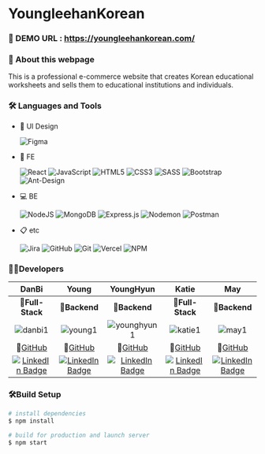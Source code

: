 # YoungleehanKorean

### 🔗 DEMO URL : https://youngleehankorean.com/

### 📣 About this webpage

This is a professional e-commerce website that creates Korean educational worksheets and sells them to educational institutions and individuals.

### 🛠️ Languages and Tools

-   🎨 UI Design

    ![Figma](https://img.shields.io/badge/figma-%23F24E1E.svg?style=for-the-badge&logo=figma&logoColor=white)

-   🔮 FE

    ![React](https://img.shields.io/badge/React-%2361DAFB.svg?style=for-the-badge&logo=react&logoColor=black)
    ![JavaScript](https://img.shields.io/badge/JavaScript-%23F7DF1E.svg?style=for-the-badge&logo=javascript&logoColor=black)
    ![HTML5](https://img.shields.io/badge/html5-%23E34F26.svg?style=for-the-badge&logo=html5&logoColor=white)
    ![CSS3](https://img.shields.io/badge/css3-%231572B6.svg?style=for-the-badge&logo=css3&logoColor=white)
    ![SASS](https://img.shields.io/badge/SASS-hotpink.svg?style=for-the-badge&logo=SASS&logoColor=white)
    ![Bootstrap](https://img.shields.io/badge/bootstrap-%238511FA.svg?style=for-the-badge&logo=bootstrap&logoColor=white)
    ![Ant-Design](https://img.shields.io/badge/-AntDesign-%230170FE?style=for-the-badge&logo=ant-design&logoColor=white)

-   💻 BE

    ![NodeJS](https://img.shields.io/badge/node.js-6DA55F?style=for-the-badge&logo=node.js&logoColor=white)
    ![MongoDB](https://img.shields.io/badge/MongoDB-%2347A248.svg?style=for-the-badge&logo=mongodb&logoColor=black)
    ![Express.js](https://img.shields.io/badge/express.js-%23404d59.svg?style=for-the-badge&logo=express&logoColor=%2361DAFB)
    ![Nodemon](https://img.shields.io/badge/NODEMON-%23323330.svg?style=for-the-badge&logo=nodemon&logoColor=%BBDEAD)
    ![Postman](https://img.shields.io/badge/Postman-FF6C37?style=for-the-badge&logo=postman&logoColor=white)

-   📋 etc

    ![Jira](https://img.shields.io/badge/jira-%230A0FFF.svg?style=for-the-badge&logo=jira&logoColor=white)
    ![GitHub](https://img.shields.io/badge/github-%23121011.svg?style=for-the-badge&logo=github&logoColor=white)
    ![Git](https://img.shields.io/badge/Git-%23F05032.svg?style=for-the-badge&logo=git&logoColor=white)
    ![Vercel](https://img.shields.io/badge/vercel-%23000000.svg?style=for-the-badge&logo=vercel&logoColor=white)
    ![NPM](https://img.shields.io/badge/NPM-%23CB3837.svg?style=for-the-badge&logo=npm&logoColor=white)

<!-- <hr/> -->

### 👩‍💻Developers

|                                                                                      DanBi                                                                                       |                                                                                       Young                                                                                        |                                                                                           YoungHyun                                                                                            |                                                                                            Katie                                                                                             |                                                                                      May                                                                                       |
| :------------------------------------------------------------------------------------------------------------------------------------------------------------------------------: | :--------------------------------------------------------------------------------------------------------------------------------------------------------------------------------: | :--------------------------------------------------------------------------------------------------------------------------------------------------------------------------------------------: | :------------------------------------------------------------------------------------------------------------------------------------------------------------------------------------------: | :----------------------------------------------------------------------------------------------------------------------------------------------------------------------------: |
|                                                                                 🏅**Full-Stack**                                                                                 |                                                                                   🏅**Backend**                                                                                    |                                                                                         🏅**Backend**                                                                                          |                                                                                       🏅**Full-Stack**                                                                                       |                                                                                 🏅**Backend**                                                                                  |
|                                 ![danbi1](https://github.com/YoungLeeHan/YoungleehanKorean/assets/86023470/8616e40e-0e5b-452b-90e2-e72d93dcdcc0)                                 |                                  ![young1](https://github.com/YoungLeeHan/YoungleehanKorean/assets/86023470/bacae85d-207e-49f1-9dd6-072cff02c52c)                                  |                                      ![younghyun1](https://github.com/YoungLeeHan/YoungleehanKorean/assets/86023470/c88b5510-6406-449c-b263-f701bb05848e)                                      |                                       ![katie1](https://github.com/YoungLeeHan/YoungleehanKorean/assets/86023470/008bef44-62b8-44a7-a54d-9a48b02498c3)                                       |                                 ![may1](https://github.com/YoungLeeHan/YoungleehanKorean/assets/86023470/51f953a1-27f0-41ee-8978-1b2f25006acc)                                 |
|                                                                    📌[GitHub](https://github.com/sweetrain05)                                                                    |                                                                     📌[GitHub](https://github.com/YoungSong99)                                                                     |                                                                         📌[GitHub](https://github.com/younghyunlee22)                                                                          |                                                                         📌[GitHub](https://github.com/katiesangpark)                                                                         |                                                                  📌[GitHub](https://github.com/MayHyeyeonKim)                                                                  |
| [![LinkedIn Badge](http://img.shields.io/badge/-LinkedIn-0072b1?style=flat&logo=linkedin&link=https://www.linkedin.com/in/danbi-choi/)](https://www.linkedin.com/in/danbi-choi/) | [![LinkedIn Badge](http://img.shields.io/badge/-LinkedIn-0072b1?style=flat&logo=linkedin&link=https://www.linkedin.com/in/youngsong01/)](https://www.linkedin.com/in/youngsong01/) | [![LinkedIn Badge](http://img.shields.io/badge/-LinkedIn-0072b1?style=flat&logo=linkedin&link=https://www.linkedin.com/in/younghyun-lee-yhl/)](https://www.linkedin.com/in/younghyun-lee-yhl/) | [![LinkedIn Badge](http://img.shields.io/badge/-LinkedIn-0072b1?style=flat&logo=linkedin&link=https://www.linkedin.com/in/katieisinseattle/)](https://www.linkedin.com/in/katieisinseattle/) | [![LinkedIn Badge](http://img.shields.io/badge/-LinkedIn-0072b1?style=flat&logo=linkedin&link=https://www.linkedin.com/in/hykim-may/)](https://www.linkedin.com/in/hykim-may/) |

### 🛠️Build Setup

```bash
# install dependencies
$ npm install

# build for production and launch server
$ npm start
```

